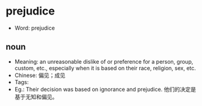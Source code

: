 # prejudice

- Word: prejudice

## noun

- Meaning: an unreasonable dislike of or preference for a person, group, custom, etc., especially when it is based on their race, religion, sex, etc.
- Chinese: 偏见；成见
- Tags: 
- Eg.: Their decision was based on ignorance and prejudice. 他们的决定是基于无知和偏见。


